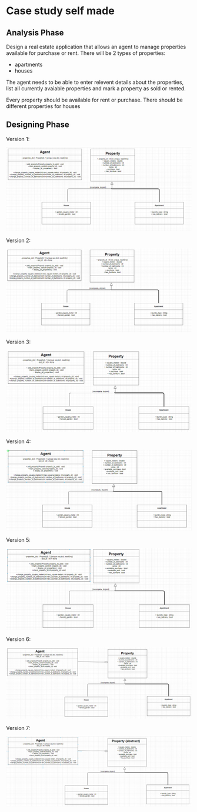 # Case study self made

## Analysis Phase

Design a real estate application that allows an agent to manage properties available for purchase or rent.
There will be 2 types of properties:

* apartments
* houses

The agent needs to be able to enter relevent details about the properties, list all currently avaiable properties and  mark a property as sold or rented.

Every property should be available for rent or purchase.
There should be different properties for houses

## Designing Phase

Version 1:

![](DesigningPhaseUMLDiagrams/Version1.PNG)

Version 2:

![](DesigningPhaseUMLDiagrams/Version2.PNG)

Version 3:

![](DesigningPhaseUMLDiagrams/Version3.PNG)

Version 4:

![](DesigningPhaseUMLDiagrams/Version4.PNG)

Version 5:

![](DesigningPhaseUMLDiagrams/Version5.PNG)

Version 6:

![](DesigningPhaseUMLDiagrams/Version6.PNG)

Version 7:

![](DesigningPhaseUMLDiagrams/Version7.PNG)